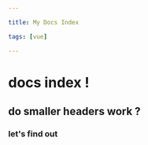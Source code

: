```yaml
---

title: My Docs Index 

tags: [vue]

---
```


# docs index ! 

## do smaller headers work ?

### let's find out